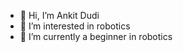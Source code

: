 - 👋 Hi, I’m Ankit Dudi
- 👀 I’m interested in robotics
- 🌱 I’m currently a beginner in robotics

<!---
fanaticANKIT/fanaticANKIT is a ✨ special ✨ repository because its `README.md` (this file) appears on your GitHub profile.
You can click the Preview link to take a look at your changes.
--->
